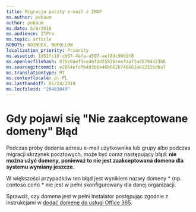 ```yaml
---
title: Migracja poczty e-mail z IMAP
ms.author: pebaum
author: pebaum
ms.date: 5/8/2018
ms.audience: ITPro
ms.topic: article
ROBOTS: NOINDEX, NOFOLLOW
localization_priority: Priority
ms.assetid: 1d51fc10-cb67-4afa-a597-aef8dc90b9f8
ms.openlocfilehash: 075c0aef5ce46fdd25926cee7aaf1a45794423b6
ms.sourcegitcommit: e2864efcfb493b6e46b662b746661a61232bdba7
ms.translationtype: MT
ms.contentlocale: pl-PL
ms.lasthandoff: 01/24/2019
ms.locfileid: "29483049"
---
```

# <a name="when-you-get-a-not-an-accepted-domain-error"></a>Gdy pojawi się "Nie zaakceptowane domeny" Błąd

Podczas próby dodania adresu e-mail użytkownika lub grupy albo podczas migracji skrzynek pocztowych, może być coraz następujący błąd: **nie można użyć domeny, ponieważ to nie jest zaakceptowana domena dla systemu wymiany jeszcze.**
  
W większości przypadków ten błąd jest wynikiem nazwy domeny * (np. contoso.com) * nie jest w pełni skonfigurowany dla danej organizacji. 
  
Sprawdź, czy domena jest w pełni Instalator postępując zgodnie z instrukcjami w [dodać domenę do usługi Office 365](https://support.office.com/article/6383f56d-3d09-4dcb-9b41-b5f5a5efd611).
  

